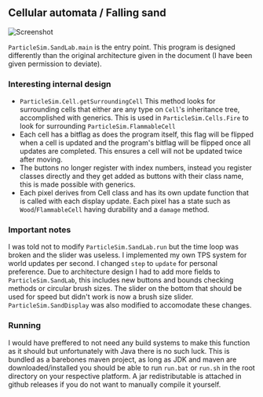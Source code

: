 ## Cellular automata / Falling sand

![Screenshot](https://i.postimg.cc/dVSPcbyz/Zju9qRw.png)

`ParticleSim.SandLab.main` is the entry point. This program is designed differently than the original architecture given in the document (I have been given permission to deviate).

### Interesting internal design
-  `ParticleSim.Cell.getSurroundingCell`
	This method looks for surrounding cells that either are any type on `Cell`'s inheritance tree, accomplished with generics. This is used in `ParticleSim.Cells.Fire` to look for surrounding `ParticleSim.FlammableCell`
-  Each cell has a bitflag as does the program itself, this flag will be flipped when a cell is updated and the program's bitflag will be flipped once all updates are completed. This ensures a cell will not be updated twice after moving.
-  The buttons no longer register with index numbers, instead you register classes directly and they get added as buttons with their class name, this is made possible with generics.
-  Each pixel derives from Cell class and has its own update function that is called with each display update. Each pixel has a state such as `Wood`/`FlammableCell` having durability and a `damage` method.

### Important notes
I was told not to modify `ParticleSim.SandLab.run` but the time loop was broken and the slider was useless. I implemented my own TPS system for world updates per second. I changed `step` to `update` for personal preference. Due to architecture design I had to add more fields to `ParticleSim.SandLab`, this includes new buttons and bounds checking methods or circular brush sizes. The slider on the bottom that should be used for speed but didn't work is now a brush size slider. `ParticleSim.SandDisplay` was also modified to accomodate these changes.

### Running
I would have preffered to not need any build systems to make this function as it should but unfortunately with Java there is no such luck. This is bundled as a barebones maven project, as long as JDK and maven are downloaded/installed you should be able to run `run.bat` or `run.sh` in the root directory on your respective platform. A jar redistributable is attached in github releases if you do not want to manually compile it yourself.
